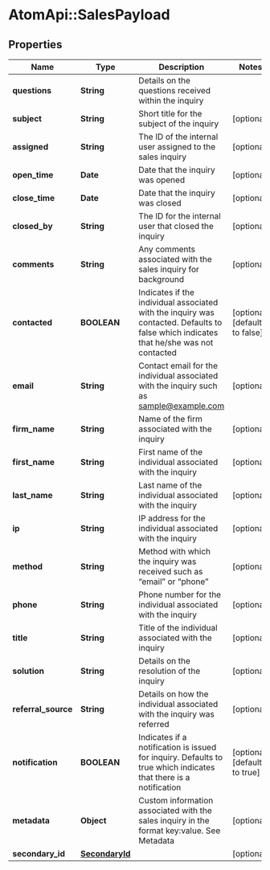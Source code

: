 # AtomApi::SalesPayload

## Properties
Name | Type | Description | Notes
------------ | ------------- | ------------- | -------------
**questions** | **String** | Details on the questions received within the inquiry | 
**subject** | **String** | Short title for the subject of the inquiry | [optional] 
**assigned** | **String** | The ID of the internal user assigned to the sales inquiry | [optional] 
**open_time** | **Date** | Date that the inquiry was opened | [optional] 
**close_time** | **Date** | Date that the inquiry was closed | [optional] 
**closed_by** | **String** | The ID for the internal user that closed the inquiry | [optional] 
**comments** | **String** | Any comments associated with the sales inquiry for background | [optional] 
**contacted** | **BOOLEAN** | Indicates if the individual associated with the inquiry was contacted. Defaults to false which indicates that he/she was not contacted | [optional] [default to false]
**email** | **String** | Contact email for the individual associated with the inquiry such as sample@example.com | [optional] 
**firm_name** | **String** | Name of the firm associated with the inquiry | [optional] 
**first_name** | **String** | First name of the individual associated with the inquiry | [optional] 
**last_name** | **String** | Last name of the individual associated with the inquiry | [optional] 
**ip** | **String** | IP address for the individual associated with the inquiry | [optional] 
**method** | **String** | Method with which the inquiry was received such as “email” or “phone” | [optional] 
**phone** | **String** | Phone number for the individual associated with the inquiry | [optional] 
**title** | **String** | Title of the individual associated with the inquiry | [optional] 
**solution** | **String** | Details on the resolution of the inquiry | [optional] 
**referral_source** | **String** | Details on how the individual associated with the inquiry was referred | [optional] 
**notification** | **BOOLEAN** | Indicates if a notification is issued for inquiry. Defaults to true which indicates that there is a notification | [optional] [default to true]
**metadata** | **Object** | Custom information associated with the sales inquiry in the format key:value. See Metadata | [optional] 
**secondary_id** | [**SecondaryId**](SecondaryId.md) |  | [optional] 



